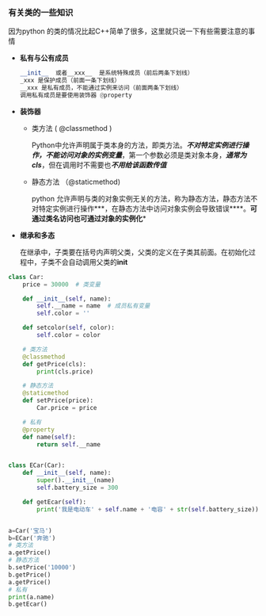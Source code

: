 ### 有关类的一些知识

因为python 的类的情况比起C++简单了很多，这里就只说一下有些需要注意的事情

+ **私有与公有成员**

    ```python
    __init__  或者__xxx__  是系统特殊成员（前后两条下划线）
    _xxx 是保护成员（前面一条下划线）
    __xxx 是私有成员，不能通过实例来访问（前面两条下划线）
    调用私有成员是要使用装饰器 @property
    ```

+ **装饰器**

    + 类方法 ( @classmethod )

        Python中允许声明属于类本身的方法，即类方法。***不对特定实例进行操作，不能访问对象的实例变量***，第一个参数必须是类对象本身，***通常为cls***，但在调用时不需要也***不用给该函数传值***

    + 静态方法 （@staticmethod)

        python 允许声明与类的对象实例无关的方法，称为静态方法，静态方法不对特定实例进行操作***，在静态方法中访问对象实例会导致错误****。**可通过类名访问也可通过对象的实例化***

+ **继承和多态**

    在继承中，子类要在括号内声明父类，父类的定义在子类其前面。在初始化过程中，子类不会自动调用父类的**init**



```python
class Car:
    price = 30000  # 类变量

    def __init__(self, name):
        self.__name = name  # 成员私有变量
        self.color = ''

    def setcolor(self, color):
        self.color = color

    # 类方法
    @classmethod
    def getPrice(cls):
        print(cls.price)

    # 静态方法
    @staticmethod
    def setPrice(price):
        Car.price = price

    # 私有
    @property
    def name(self):
        return self.__name


class ECar(Car):
    def __init__(self, name):
        super().__init__(name)
        self.battery_size = 300

    def getEcar(self):
        print('我是电动车' + self.name + '电容' + str(self.battery_size))


a=Car('宝马')
b=ECar('奔驰')
# 类方法
a.getPrice()
# 静态方法
b.setPrice('10000')
b.getPrice()
a.getPrice()
# 私有
print(a.name)
b.getEcar()
```



